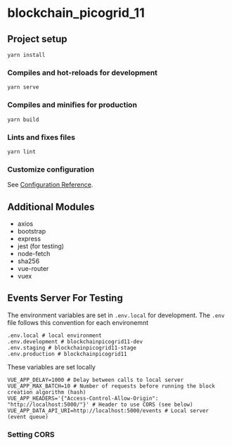 # blockchain_picogrid_11

## Project setup
```
yarn install
```

### Compiles and hot-reloads for development
```
yarn serve
```

### Compiles and minifies for production
```
yarn build
```

### Lints and fixes files
```
yarn lint
```

### Customize configuration
See [Configuration Reference](https://cli.vuejs.org/config/).

## Additional Modules

* axios
* bootstrap
* express
* jest (for testing)
* node-fetch
* sha256
* vue-router
* vuex

## Events Server For Testing

The environment variables are set in `.env.local` for development. The `.env` file follows this convention for each environemnt

```
.env.local # local environment
.env.development # blockchainpicogrid11-dev
.env.staging # blockchainpicogrid11-stage
.env.production # blockchainpicogrid11
```

These variables are set locally

```
VUE_APP_DELAY=1000 # Delay between calls to local server
VUE_APP_MAX_BATCH=10 # Number of requests before running the block creation algorithm (hash)
VUE_APP_HEADERS='{"Access-Control-Allow-Origin": "http://localhost:5000/"}' # Header to use CORS (see below)
VUE_APP_DATA_API_URI=http://localhost:5000/events # Local server (event queue)
```

### Setting CORS

